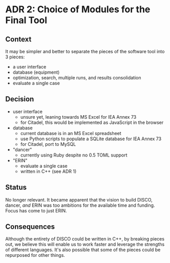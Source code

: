 # ADR 2: Choice of Modules for the Final Tool

## Context

It may be simpler and better to separate the pieces of the software tool into 3 pieces:

- a user interface
- database (equipment)
- optimization, search, multiple runs, and results consolidation
- evaluate a single case


## Decision

- user interface
    - unsure yet, leaning towards MS Excel for IEA Annex 73
    - for Citadel, this would be implemented as JavaScript in the browser
- database
    - current database is in an MS Excel spreadsheet
    - use Python scripts to populate a SQLite database for IEA Annex 73
    - for Citadel, port to MySQL
- "dancer"
    - currently using Ruby despite no 0.5 TOML support
- "ERIN"
    - evaluate a single case
    - written in C++ (see ADR 1)


## Status

No longer relevant.
It became apparent that the vision to build DISCO, dancer, *and* ERIN was too ambitions for the available time and funding.
Focus has come to just ERIN.


## Consequences

Although the entirety of DISCO could be written in C++, by breaking pieces out, we believe this will enable us to work faster and leverage the strengths of different languages.
It's also possible that some of the pieces could be repurposed for other things.
